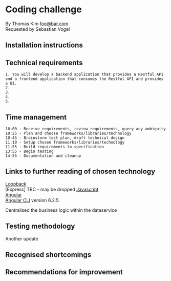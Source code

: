 # Coding challenge

By Thomas Kim foo@bar.com<br />
Requested by Sebastian Vogel

## Installation instructions


## Technical requirements

    1. You will develop a backend application that provides a Restful API and a frontend application that consumes the Restful API and provides a UI.
    2.
    3.
    4.
    5.

## Time management

    10:00 - Receive requirements, review requirements, query any ambiguity
    10:25 - Plan and choose frameworks/libraries/technology
    10:45 - Brainstorm test plan, draft technical design 
    11:10 - Setup chosen frameworks/libraries/technology
    11:55 - Build requirements to specification
    13:55 - Begin testing
    14:55 - Documentation and cleanup

## Links to further reading of chosen technology

[Loopback](https://loopback.io)<br />
[Express] TBC - may be dropped
[Javascript](https://developer.mozilla.org/bm/docs/Web/JavaScript)<br />
[Angular](http://www.angular.io)<br />
[Angular CLI](https://github.com/angular/angular-cli) version 6.2.5.<br />

Centralised the business logic within the dataservice

## Testing methodology

Another update

## Recognised shortcomings

## Recommendations for improvement
